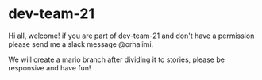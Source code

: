 # dev-team-21

Hi all, welcome! if you are part of dev-team-21 and don't have a permission please send me a slack message @orhalimi.

We will create a mario branch after dividing it to stories, please be responsive and have fun!
